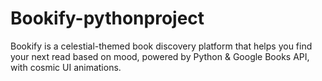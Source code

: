 # Bookify-pythonproject
Bookify is a celestial-themed book discovery platform that helps you find your next read based on mood, powered by Python &amp; Google Books API, with cosmic UI animations. 
